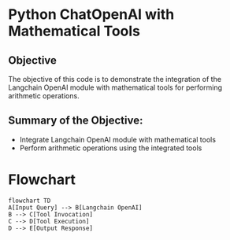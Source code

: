 # Python ChatOpenAI with Mathematical Tools

## Objective
The objective of this code is to demonstrate the integration of the Langchain OpenAI module with mathematical tools for performing arithmetic operations.

## Summary of the Objective:
- Integrate Langchain OpenAI module with mathematical tools
- Perform arithmetic operations using the integrated tools

# Flowchart
```mermaid
flowchart TD
A[Input Query] --> B[Langchain OpenAI]
B --> C[Tool Invocation]
C --> D[Tool Execution]
D --> E[Output Response]
```